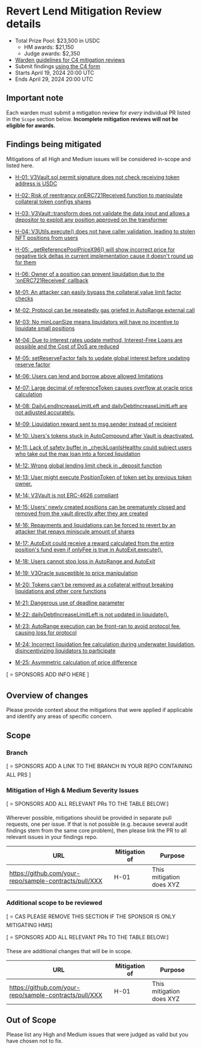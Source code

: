 # Revert Lend Mitigation Review details
- Total Prize Pool: $23,500 in USDC
  - HM awards: $21,150
  - Judge awards: $2,350
- [Warden guidelines for C4 mitigation reviews](https://code4rena.notion.site/Guidelines-for-C4-mitigation-reviews-ed10fc5cfbf640bd8dcec66f38b343c4)
- Submit findings [using the C4 form](https://code4rena.com/contests/2024-04-revert-lend-mitigation-review/submit)
- Starts April 19, 2024 20:00 UTC
- Ends April 29, 2024 20:00 UTC

## Important note 

Each warden must submit a mitigation review for *every* individual PR listed in the `Scope` section below. **Incomplete mitigation reviews will not be eligible for awards.**

## Findings being mitigated

Mitigations of all High and Medium issues will be considered in-scope and listed here.

- [H-01: V3Vault.sol permit signature does not check receiving token address is USDC](https://github.com/code-423n4/2024-03-revert-lend-findings/issues/368)
- [H-02: Risk of reentrancy onERC721Received function to manipulate collateral token configs shares](https://github.com/code-423n4/2024-03-revert-lend-findings/issues/323)
- [H-03: V3Vault::transform does not validate the data input and allows a depositor to exploit any position approved on the transformer](https://github.com/code-423n4/2024-03-revert-lend-findings/issues/214)
- [H-04: V3Utils.execute() does not have caller validation, leading to stolen NFT positions from users](https://github.com/code-423n4/2024-03-revert-lend-findings/issues/141)
- [H-05: _getReferencePoolPriceX96() will show incorrect price for negative tick deltas in current implementation cause it doesn't round up for them](https://github.com/code-423n4/2024-03-revert-lend-findings/issues/127)
- [H-06: Owner of a position can prevent liquidation due to the 'onERC721Received' callback](https://github.com/code-423n4/2024-03-revert-lend-findings/issues/54)

- [M-01: An attacker can easily bypass the collateral value limit factor checks](https://github.com/code-423n4/2024-03-revert-lend-findings/issues/466)
- [M-02: Protocol can be repeatedly gas griefed in AutoRange external call](https://github.com/code-423n4/2024-03-revert-lend-findings/issues/459)
- [M-03: No minLoanSize means liquidators will have no incentive to liquidate small positions](https://github.com/code-423n4/2024-03-revert-lend-findings/issues/455)
- [M-04: Due to interest rates update method, Interest-Free Loans are possible and the Cost of DoS are reduced](https://github.com/code-423n4/2024-03-revert-lend-findings/issues/435)
- [M-05: setReserveFactor fails to update global interest before updating reserve factor](https://github.com/code-423n4/2024-03-revert-lend-findings/issues/427)
- [M-06: Users can lend and borrow above allowed limitations](https://github.com/code-423n4/2024-03-revert-lend-findings/issues/415)
- [M-07: Large decimal of referenceToken causes overflow at oracle price calculation](https://github.com/code-423n4/2024-03-revert-lend-findings/issues/409)
- [M-08: DailyLendIncreaseLimitLeft and dailyDebtIncreaseLimitLeft are not adjusted accurately.](https://github.com/code-423n4/2024-03-revert-lend-findings/issues/400)
- [M-09: Liquidation reward sent to msg.sender instead of recipient](https://github.com/code-423n4/2024-03-revert-lend-findings/issues/389)
- [M-10: Users's tokens stuck in AutoCompound after Vault is deactivated.](https://github.com/code-423n4/2024-03-revert-lend-findings/issues/365)
- [M-11: Lack of safety buffer in _checkLoanIsHealthy could subject users who take out the max loan into a forced liquidation](https://github.com/code-423n4/2024-03-revert-lend-findings/issues/363)
- [M-12: Wrong global lending limit check in _deposit function](https://github.com/code-423n4/2024-03-revert-lend-findings/issues/324)
- [M-13: User might execute PositionToken of token set by previous token owner.](https://github.com/code-423n4/2024-03-revert-lend-findings/issues/256)
- [M-14: V3Vault is not ERC-4626 compliant](https://github.com/code-423n4/2024-03-revert-lend-findings/issues/249)
- [M-15: Users' newly created positions can be prematurely closed and removed from the vault directly after they are created](https://github.com/code-423n4/2024-03-revert-lend-findings/issues/232)
- [M-16: Repayments and liquidations can be forced to revert by an attacker that repays miniscule amount of shares](https://github.com/code-423n4/2024-03-revert-lend-findings/issues/222)
- [M-17: AutoExit could receive a reward calculated from the entire position's fund even if onlyFee is true in AutoExit.execute().](https://github.com/code-423n4/2024-03-revert-lend-findings/issues/216e)
- [M-18: Users cannot stop loss in AutoRange and AutoExit](https://github.com/code-423n4/2024-03-revert-lend-findings/issues/202)
- [M-19: V3Oracle susceptible to price manipulation](https://github.com/code-423n4/2024-03-revert-lend-findings/issues/175)
- [M-20: Tokens can't be removed as a collateral without breaking liquidations and other core functions](https://github.com/code-423n4/2024-03-revert-lend-findings/issues/158)
- [M-21: Dangerous use of deadline parameter](https://github.com/code-423n4/2024-03-revert-lend-findings/issues/147)
- [M-22: dailyDebtIncreaseLimitLeft is not updated in liquidate().](https://github.com/code-423n4/2024-03-revert-lend-findings/issues/140)
- [M-23: AutoRange execution can be front-ran to avoid protocol fee, causing loss for protocol](https://github.com/code-423n4/2024-03-revert-lend-findings/issues/110)
- [M-24: Incorrect liquidation fee calculation during underwater liquidation, disincentivizing liquidators to participate](https://github.com/code-423n4/2024-03-revert-lend-findings/issues/53)
- [M-25: Asymmetric calculation of price difference](https://github.com/code-423n4/2024-03-revert-lend-findings/issues/10)

[ ⭐️ SPONSORS ADD INFO HERE ]

## Overview of changes

Please provide context about the mitigations that were applied if applicable and identify any areas of specific concern.

## Scope

### Branch
[ ⭐️ SPONSORS ADD A LINK TO THE BRANCH IN YOUR REPO CONTAINING ALL PRS ]

### Mitigation of High & Medium Severity Issues
[ ⭐️ SPONSORS ADD ALL RELEVANT PRs TO THE TABLE BELOW:]

Wherever possible, mitigations should be provided in separate pull requests, one per issue. If that is not possible (e.g. because several audit findings stem from the same core problem), then please link the PR to all relevant issues in your findings repo. 

| URL | Mitigation of | Purpose | 
| ----------- | ------------- | ----------- |
| https://github.com/your-repo/sample-contracts/pull/XXX | H-01 | This mitigation does XYZ | 

### Additional scope to be reviewed
[ ⭐️ CAS PLEASE REMOVE THIS SECTION IF THE SPONSOR IS ONLY MITIGATING HMS]

[ ⭐️ SPONSORS ADD ALL RELEVANT PRs TO THE TABLE BELOW:]

These are additional changes that will be in scope.

| URL | Mitigation of | Purpose | 
| ----------- | ------------- | ----------- |
| https://github.com/your-repo/sample-contracts/pull/XXX | H-01 | This mitigation does XYZ | 

## Out of Scope

Please list any High and Medium issues that were judged as valid but you have chosen not to fix.
